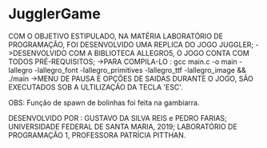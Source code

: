 # JugglerGame
COM O OBJETIVO ESTIPULADO, NA MATÉRIA LABORATÓRIO DE PROGRAMAÇÃO, FOI DESENVOLVIDO UMA REPLICA DO JOGO JUGGLER;
->DESENVOLVIDO COM A BIBLIOTECA ALLEGRO5, O JOGO CONTA COM TODOS PRÉ-REQUISITOS;
->PARA COMPILA-LO : gcc main.c -o main -lallegro -lallegro_font -lallegro_primitives -lallegro_ttf -lallegro_image && ./main
->MENU DE PAUSA E OPÇÕES DE SAIDAS DURANTE O JOGO, SÃO EXECUTADOS SOB A ULTILIZAÇÃO DA TECLA 'ESC'.







OBS: Função de spawn de bolinhas foi feita na gambiarra.









DESENVOLVIDO POR : GUSTAVO DA SILVA REIS e PEDRO FARIAS;
UNIVERSIDADE FEDERAL DE SANTA MARIA, 2019;
LABORATÓRIO DE PROGRAMAÇÃO 1, PROFESSORA PATRÍCIA PITTHAN.
